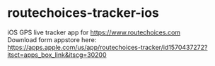 # routechoices-tracker-ios

iOS GPS live tracker app for https://www.routechoices.com  
Download form appstore here: https://apps.apple.com/us/app/routechoices-tracker/id1570437272?itsct=apps_box_link&itscg=30200
